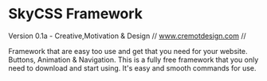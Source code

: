 # SkyCSS Framework 
Version 0.1a - Creative,Motivation & Design // www.cremotdesign.com //

Framework that are easy too use and get that you need for your website. Buttons, Animation & Navigation. 
This is a fully free framework that you only need to download and start using. It's easy and smooth commands for use.


